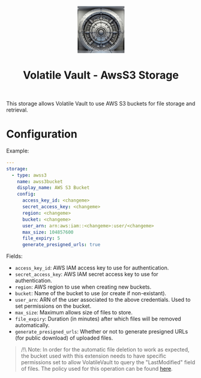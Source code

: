 <div align="center">
  <img width="125px" src="../../../../../client/public/logo192.png" />
  <h1>Volatile Vault - AwsS3 Storage</h1>
  <br/>
</div>

This storage allows Volatile Vault to use AWS S3 buckets for file storage and retrieval.

# Configuration

Example:

```yaml
---
storage:
  - type: awss3
    name: awss3bucket
    display_name: AWS S3 Bucket
    config:
      access_key_id: <changeme>
      secret_access_key: <changeme>
      region: <changeme>
      bucket: <changeme>
      user_arn: arn:aws:iam::<changeme>:user/<changeme>
      max_size: 104857600
      file_expiry: 5
      generate_presigned_urls: true
```

Fields:

- `access_key_id`: AWS IAM access key to use for authentication.
- `secret_access_key`: AWS IAM secret access key to use for authentication.
- `region`: AWS region to use when creating new buckets.
- `bucket`: Name of the bucket to use (or create if non-existant).
- `user_arn`: ARN of the user associated to the above credentials. Used to set permissions on the bucket.
- `max_size`: Maximum allows size of files to store.
- `file_expiry`: Duration (in minutes) after which files will be removed automatically.
- `generate_presigned_urls`: Whether or not to generate presigned URLs (for public download) of uploaded files.

> /!\ Note: In order for the automatic file deletion to work as expected, the bucket used with this extension needs to have specific permissions set to allow VolatileVault to query the "LastModified" field of files. The policy used for this operation can be found [here](./bucketpolicy.json).